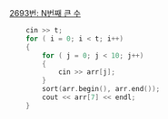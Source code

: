 [2693번: N번째 큰 수](https://www.acmicpc.net/problem/2693)

```cpp
	cin >> t;
	for ( i = 0; i < t; i++)
	{
		for ( j = 0; j < 10; j++)
		{
			cin >> arr[j];
		}
		sort(arr.begin(), arr.end());
		cout << arr[7] << endl;
	}
```
